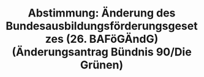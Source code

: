 ---
abstimmung:
  abstimmung: 6
  bundestagssitzung: 101
  datum: 16. Mai 2019
  legislaturperiode: 19
categories:
- Todo
data:
- title: Abstimmungsergebnis 20190516_2-data.pdf
  url: /res/2021-btw/abstimmungsergebnisse/20190516_2-data.pdf
- title: Abstimmungsergebnis 20190516_2_xls-data.xls
  url: /res/2021-btw/abstimmungsergebnisse/20190516_2_xls-data.xls
- title: Abstimmungsergebnis 20190516_2_xls-datacsv
  url: /res/2021-btw/abstimmungsergebnisse/csv/20190516_2_xls-datacsv
ergebnis:
  AfD:
    enthaltung: 0
    gesamt: 91
    ja: 0
    nein: 77
    nichtabgegeben: 14
    ungueltig: 0
  Bündnis 90/Die Grünen:
    enthaltung: 0
    gesamt: 67
    ja: 61
    nein: 0
    nichtabgegeben: 6
    ungueltig: 0
  Die Linke:
    enthaltung: 0
    gesamt: 69
    ja: 60
    nein: 0
    nichtabgegeben: 9
    ungueltig: 0
  FDP:
    enthaltung: 61
    gesamt: 80
    ja: 0
    nein: 0
    nichtabgegeben: 19
    ungueltig: 0
  cdu/csu:
    enthaltung: 0
    gesamt: 246
    ja: 0
    nein: 213
    nichtabgegeben: 33
    ungueltig: 0
  file: 20190516_2_xls-data.xls
  fraktionslos:
    enthaltung: 1
    gesamt: 4
    ja: 1
    nein: 1
    nichtabgegeben: 1
    ungueltig: 0
  spd:
    enthaltung: 0
    gesamt: 152
    ja: 0
    nein: 139
    nichtabgegeben: 13
    ungueltig: 0
layout: abstimmung
links:
- title: Link zu bundestag.de
  url: https://www.bundestag.de/parlament/plenum/abstimmung/abstimmung?id=602
preview: 'Deutscher Bundestag


  101. Sitzung des Deutschen Bundestages

  am Donnerstag, 16. Mai 2019


  Endgültiges Ergebnis der Namentlichen Abstimmung Nr. 6


  Änderungsantrag der Abgeordneten Kai Gehring, Dr. Anna Christmann, Margit Stumpp,

  weiterer Abgeordneter und der Fraktion BÜNDNIS 90/DIE GRÜNEN

  zu der zweiten Beratung des Gesetzentwurfs der Bundesregierung

  Entwurf eines Sechsundzwanzigsten Gesetzes zur Änderung des

  Bundesausbildungsfördergesetzes (26. BAföGÄndG)

  - Drucksachen 19/8749, 18/10249 und 19/10255 -'
tags:
- Todo
title: 'Abstimmung: Änderung des Bundesausbildungsförderungsgesetzes (26. BAFöGÄndG)
  (Änderungsantrag Bündnis 90/Die Grünen)'
---